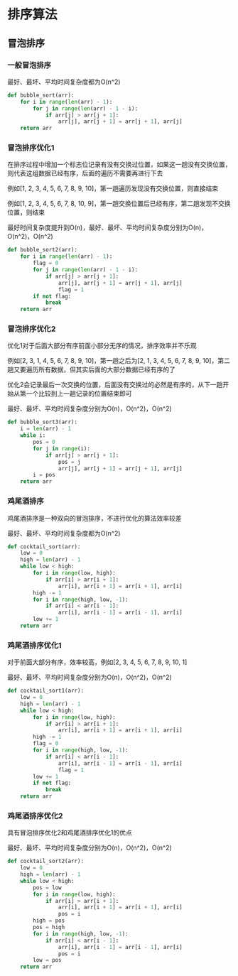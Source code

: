 # 排序算法

## 冒泡排序

### 一般冒泡排序

最好、最坏、平均时间复杂度都为O(n^2)

```python
def bubble_sort(arr):
    for i in range(len(arr) - 1):
        for j in range(len(arr) - 1 - i):
            if arr[j] > arr[j + 1]:
                arr[j], arr[j + 1] = arr[j + 1], arr[j]
    return arr
```

### 冒泡排序优化1

在排序过程中增加一个标志位记录有没有交换过位置，如果这一趟没有交换位置，则代表这组数据已经有序，后面的遍历不需要再进行下去

例如[1, 2, 3, 4, 5, 6, 7, 8, 9, 10]，第一趟遍历发现没有交换位置，则直接结束

例如[1, 2, 3, 4, 5, 6, 7, 8, 10, 9]，第一趟交换位置后已经有序，第二趟发现不交换位置，则结束

最好时间复杂度提升到O(n)，最好、最坏、平均时间复杂度分别为O(n)，O(n^2)，O(n^2)

```python
def bubble_sort2(arr):
    for i in range(len(arr) - 1):
        flag = 0
        for j in range(len(arr) - 1 - i):
            if arr[j] > arr[j + 1]:
                arr[j], arr[j + 1] = arr[j + 1], arr[j]
                flag = 1
        if not flag:
            break
    return arr
```

### 冒泡排序优化2

优化1对于后面大部分有序前面小部分无序的情况，排序效率并不乐观

例如[2, 3, 1, 4, 5, 6, 7, 8, 9, 10]，第一趟之后为[2, 1, 3, 4, 5, 6, 7, 8, 9, 10]，第二趟又要遍历所有数据，但其实后面的大部分数据已经有序的了

优化2会记录最后一次交换的位置，后面没有交换过的必然是有序的，从下一趟开始从第一个比较到上一趟记录的位置结束即可

最好、最坏、平均时间复杂度分别为O(n)，O(n^2)，O(n^2)

```python
def bubble_sort3(arr):
    i = len(arr) - 1
    while i:
        pos = 0
        for j in range(i):
            if arr[j] > arr[j + 1]:
                pos = j
                arr[j], arr[j + 1] = arr[j + 1], arr[j]
        i = pos
    return arr
```

### 鸡尾酒排序

鸡尾酒排序是一种双向的冒泡排序，不进行优化的算法效率较差

最好、最坏、平均时间复杂度都为O(n^2)

```python
def cocktail_sort(arr):
    low = 0
    high = len(arr) - 1
    while low < high:
        for i in range(low, high):
            if arr[i] > arr[i + 1]:
                arr[i], arr[i + 1] = arr[i + 1], arr[i]
        high -= 1
        for i in range(high, low, -1):
            if arr[i] < arr[i - 1]:
                arr[i], arr[i - 1] = arr[i - 1], arr[i]
        low += 1
    return arr
```

### 鸡尾酒排序优化1

对于前面大部分有序，效率较高，例如[2, 3, 4, 5, 6, 7, 8, 9, 10, 1]

最好、最坏、平均时间复杂度分别为O(n)，O(n^2)，O(n^2)

```python
def cocktail_sort1(arr):
    low = 0
    high = len(arr) - 1
    while low < high:
        for i in range(low, high):
            if arr[i] > arr[i + 1]:
                arr[i], arr[i + 1] = arr[i + 1], arr[i]
        high -= 1
        flag = 0
        for i in range(high, low, -1):
            if arr[i] < arr[i - 1]:
                arr[i], arr[i - 1] = arr[i - 1], arr[i]
                flag = 1
        low += 1
        if not flag:
            break
    return arr
```

### 鸡尾酒排序优化2

具有冒泡排序优化2和鸡尾酒排序优化1的优点

最好、最坏、平均时间复杂度分别为O(n)，O(n^2)，O(n^2)

```python
def cocktail_sort2(arr):
    low = 0
    high = len(arr) - 1
    while low < high:
        pos = low
        for i in range(low, high):
            if arr[i] > arr[i + 1]:
                arr[i], arr[i + 1] = arr[i + 1], arr[i]
                pos = i
        high = pos
        pos = high
        for i in range(high, low, -1):
            if arr[i] < arr[i - 1]:
                arr[i], arr[i - 1] = arr[i - 1], arr[i]
                pos = i
        low = pos
    return arr
```

